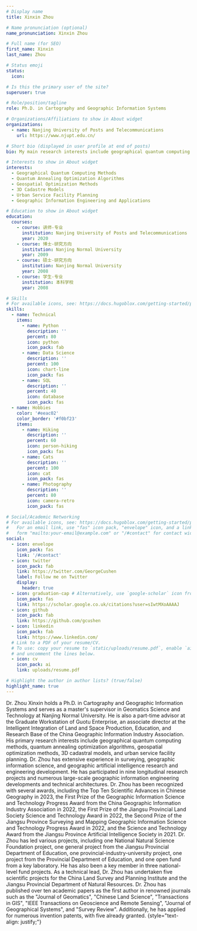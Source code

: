 ```yaml
---
# Display name
title: Xinxin Zhou

# Name pronunciation (optional)
name_pronunciation: Xinxin Zhou

# Full name (for SEO)
first_name: Xinxin
last_name: Zhou

# Status emoji
status:
  icon: 

# Is this the primary user of the site?
superuser: true

# Role/position/tagline
role: Ph.D. in Cartography and Geographic Information Systems

# Organizations/Affiliations to show in About widget
organizations:
  - name: Nanjing University of Posts and Telecommunications
    url: https://www.njupt.edu.cn/

# Short bio (displayed in user profile at end of posts)
bio: My main research interests include geographical quantum computing methods, quantum annealing optimization algorithms, geospatial optimization methods, 3D cadastral models, and urban service facility planning.

# Interests to show in About widget
interests:
  - Geographical Quantum Computing Methods
  - Quantum Annealing Optimization Algorithms
  - Geospatial Optimization Methods
  - 3D Cadastre Models
  - Urban Service Facility Planning
  - Geographic Information Engineering and Applications

# Education to show in About widget
education:
  courses:
    - course: 讲师-专业
      institution: Nanjing University of Posts and Telecommunications
      year: 2020
    - course: 博士-研究方向
      institution: Nanjing Normal University
      year: 2009
    - course: 硕士-研究方向
      institution: Nanjing Normal University
      year: 2008
    - course: 学生-专业
      institution: 本科学校
      year: 2008

# Skills
# For available icons, see: https://docs.hugoblox.com/getting-started/page-builder/#icons
skills:
  - name: Technical
    items:
      - name: Python
        description: ''
        percent: 80
        icon: python
        icon_pack: fab
      - name: Data Science
        description: ''
        percent: 100
        icon: chart-line
        icon_pack: fas
      - name: SQL
        description: ''
        percent: 40
        icon: database
        icon_pack: fas
  - name: Hobbies
    color: '#eeac02'
    color_border: '#f0bf23'
    items:
      - name: Hiking
        description: ''
        percent: 60
        icon: person-hiking
        icon_pack: fas
      - name: Cats
        description: ''
        percent: 100
        icon: cat
        icon_pack: fas
      - name: Photography
        description: ''
        percent: 80
        icon: camera-retro
        icon_pack: fas

# Social/Academic Networking
# For available icons, see: https://docs.hugoblox.com/getting-started/page-builder/#icons
#   For an email link, use "fas" icon pack, "envelope" icon, and a link in the
#   form "mailto:your-email@example.com" or "/#contact" for contact widget.
social:
  - icon: envelope
    icon_pack: fas
    link: '/#contact'
  - icon: twitter
    icon_pack: fab
    link: https://twitter.com/GeorgeCushen
    label: Follow me on Twitter
    display:
      header: true
  - icon: graduation-cap # Alternatively, use `google-scholar` icon from `ai` icon pack
    icon_pack: fas
    link: https://scholar.google.co.uk/citations?user=sIwtMXoAAAAJ
  - icon: github
    icon_pack: fab
    link: https://github.com/gcushen
  - icon: linkedin
    icon_pack: fab
    link: https://www.linkedin.com/
  # Link to a PDF of your resume/CV.
  # To use: copy your resume to `static/uploads/resume.pdf`, enable `ai` icons in `params.yaml`,
  # and uncomment the lines below.
  - icon: cv
    icon_pack: ai
    link: uploads/resume.pdf

# Highlight the author in author lists? (true/false)
highlight_name: true
---
```


Dr. Zhou Xinxin holds a Ph.D. in Cartography and Geographic Information Systems and serves as a master's supervisor in Geomatics Science and Technology at Nanjing Normal University. He is also a part-time advisor at the Graduate Workstation of Guotu Enterprise, an associate director at the Intelligent Integration of Land and Space Production, Education, and Research Base of the China Geographic Information Industry Association. His primary research interests include geographical quantum computing methods, quantum annealing optimization algorithms, geospatial optimization methods, 3D cadastral models, and urban service facility planning.
Dr. Zhou has extensive experience in surveying, geographic information science, and geographic artificial intelligence research and engineering development. He has participated in nine longitudinal research projects and numerous large-scale geographic information engineering developments and technical architectures. Dr. Zhou has been recognized with several awards, including the Top Ten Scientific Advances in Chinese Geography in 2023, the First Prize of the Geographic Information Science and Technology Progress Award from the China Geographic Information Industry Association in 2022, the First Prize of the Jiangsu Provincial Land Society Science and Technology Award in 2022, the Second Prize of the Jiangsu Province Surveying and Mapping Geographic Information Science and Technology Progress Award in 2022, and the Science and Technology Award from the Jiangsu Province Artificial Intelligence Society in 2021.
Dr. Zhou has led various projects, including one National Natural Science Foundation project, one general project from the Jiangsu Provincial Department of Education, one provincial-industry-university project, one project from the Provincial Department of Education, and one open fund from a key laboratory. He has also been a key member in three national-level fund projects. As a technical lead, Dr. Zhou has undertaken five scientific projects for the China Land Survey and Planning Institute and the Jiangsu Provincial Department of Natural Resources.
Dr. Zhou has published over ten academic papers as the first author in renowned journals such as the "Journal of Geomatics", "Chinese Land Science", "Transactions in GIS", "IEEE Transactions on Geoscience and Remote Sensing", "Journal of Geographical Systems", and "Survey Review". Additionally, he has applied for numerous invention patents, with five already granted.
{style="text-align: justify;"}
